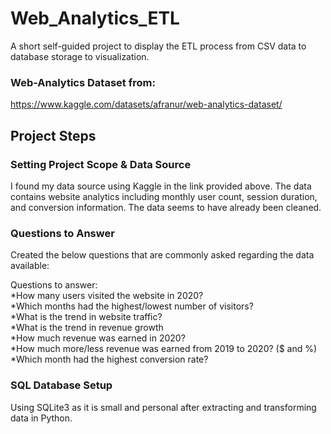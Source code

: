 # Web_Analytics_ETL  
A short self-guided project to display the ETL process from CSV data to database storage to visualization.   
  
### Web-Analytics Dataset from:   
https://www.kaggle.com/datasets/afranur/web-analytics-dataset/
  
## Project Steps  
### Setting Project Scope & Data Source  
I found my data source using Kaggle in the link provided above. The data contains website analytics including monthly user count, session duration, and conversion information. The data seems to have already been cleaned.   
  
### Questions to Answer  
Created the below questions that are commonly asked regarding the data available:  
  
Questions to answer:  
*How many users visited the website in 2020?  
*Which months had the highest/lowest number of visitors?  
*What is the trend in website traffic?  
*What is the trend in revenue growth  
*How much revenue was earned in 2020?  
*How much more/less revenue was earned from 2019 to 2020? ($ and %)  
*Which month had the highest conversion rate?  
  
### SQL Database Setup
Using SQLite3 as it is small and personal after extracting and transforming data in Python.
